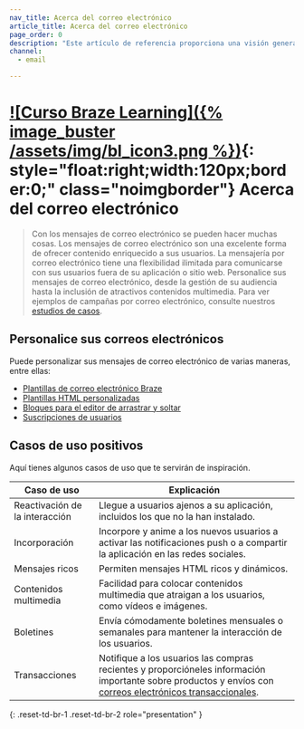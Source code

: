 ```yaml
---
nav_title: Acerca del correo electrónico
article_title: Acerca del correo electrónico
page_order: 0
description: "Este artículo de referencia proporciona una visión general del canal Braze Email y de los casos de uso más comunes."
channel:
  - email

---
```


# [![Curso Braze Learning]({% image_buster /assets/img/bl_icon3.png %})](https://learning.braze.com/messaging-channels-email){: style="float:right;width:120px;border:0;" class="noimgborder"} Acerca del correo electrónico

> Con los mensajes de correo electrónico se pueden hacer muchas cosas. Los mensajes de correo electrónico son una excelente forma de ofrecer contenido enriquecido a sus usuarios. La mensajería por correo electrónico tiene una flexibilidad ilimitada para comunicarse con sus usuarios fuera de su aplicación o sitio web. Personalice sus mensajes de correo electrónico, desde la gestión de su audiencia hasta la inclusión de atractivos contenidos multimedia. Para ver ejemplos de campañas por correo electrónico, consulte nuestros [estudios de casos][6].

## Personalice sus correos electrónicos

Puede personalizar sus mensajes de correo electrónico de varias maneras, entre ellas:

- [Plantillas de correo electrónico Braze][2]
- [Plantillas HTML personalizadas][7]
- [Bloques para el editor de arrastrar y soltar][4]
- [Suscripciones de usuarios][5]

## Casos de uso positivos

Aquí tienes algunos casos de uso que te servirán de inspiración.

| Caso de uso | Explicación |
| --- | --- |
| Reactivación de la interacción | Llegue a usuarios ajenos a su aplicación, incluidos los que no la han instalado. |
| Incorporación | Incorpore y anime a los nuevos usuarios a activar las notificaciones push o a compartir la aplicación en las redes sociales. |
| Mensajes ricos | Permiten mensajes HTML ricos y dinámicos. |
| Contenidos multimedia | Facilidad para colocar contenidos multimedia que atraigan a los usuarios, como vídeos e imágenes. |
| Boletines | Envía cómodamente boletines mensuales o semanales para mantener la interacción de los usuarios. |
| Transacciones | Notifique a los usuarios las compras recientes y proporcióneles información importante sobre productos y envíos con [correos electrónicos transaccionales][3].
{: .reset-td-br-1 .reset-td-br-2 role="presentation" }


[1]: {{site.baseurl}}/user_guide/message_building_by_channel/email/html_editor/creating_an_email_campaign/
[2]: {{site.baseurl}}/user_guide/message_building_by_channel/email/templates/email_template/
[3]: {{site.baseurl}}/user_guide/message_building_by_channel/email/transactional_message_api_campaign/
[4]: {{site.baseurl}}/user_guide/message_building_by_channel/email/drag_and_drop/dnd_editor_blocks/
[5]: {{site.baseurl}}/user_guide/message_building_by_channel/email/managing_user_subscriptions/
[6]: https://www.braze.com/customers/
[7]: {{site.baseurl}}/user_guide/message_building_by_channel/email/templates/html_email_template/